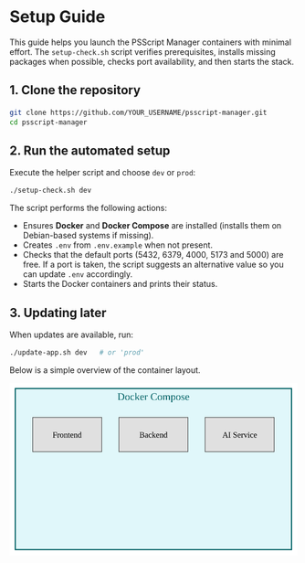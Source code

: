 # Setup Guide

This guide helps you launch the PSScript Manager containers with minimal effort.
The `setup-check.sh` script verifies prerequisites, installs missing packages when
possible, checks port availability, and then starts the stack.

## 1. Clone the repository

```bash
git clone https://github.com/YOUR_USERNAME/psscript-manager.git
cd psscript-manager
```

## 2. Run the automated setup

Execute the helper script and choose `dev` or `prod`:

```bash
./setup-check.sh dev
```

The script performs the following actions:

- Ensures **Docker** and **Docker Compose** are installed (installs them on
  Debian-based systems if missing).
- Creates `.env` from `.env.example` when not present.
- Checks that the default ports (5432, 6379, 4000, 5173 and 5000) are free.
  If a port is taken, the script suggests an alternative value so you can
  update `.env` accordingly.
- Starts the Docker containers and prints their status.

## 3. Updating later

When updates are available, run:

```bash
./update-app.sh dev   # or 'prod'
```

Below is a simple overview of the container layout.

![Docker architecture](images/docker-architecture.svg)
